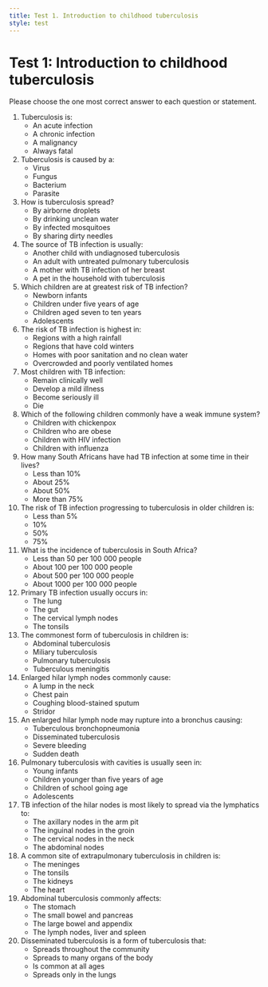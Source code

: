 ```yaml
---
title: Test 1. Introduction to childhood tuberculosis
style: test
---
```


# Test 1: Introduction to childhood tuberculosis

Please choose the one most correct answer to each question or statement.

1.	Tuberculosis is:
	-	An acute infection
	+	A chronic infection
	-	A malignancy
	-	Always fatal
2.	Tuberculosis is caused by a:
	-	Virus
	-	Fungus
	+	Bacterium
	-	Parasite
3.	How is tuberculosis spread?
	+	By airborne droplets
	-	By drinking unclean water
	-	By infected mosquitoes
	-	By sharing dirty needles
4.	The source of TB infection is usually:
	-	Another child with undiagnosed tuberculosis
	+	An adult with untreated pulmonary tuberculosis
	-	A mother with TB infection of her breast
	-	A pet in the household with tuberculosis
5.	Which children are at greatest risk of TB infection?
	-	Newborn infants
	+	Children under five years of age
	-	Children aged seven to ten years
	-	Adolescents
6.	The risk of TB infection is highest in:
	-	Regions with a high rainfall
	-	Regions that have cold winters
	-	Homes with poor sanitation and no clean water
	+	Overcrowded and poorly ventilated homes
7.	Most children with TB infection:
	+	Remain clinically well
	-	Develop a mild illness
	-	Become seriously ill
	-	Die
8.	Which of the following children commonly have a weak immune system?
	-	Children with chickenpox
	-	Children who are obese
	+	Children with HIV infection
	-	Children with influenza
9.	How many South Africans have had TB infection at some time in their lives?
	-	Less than 10%
	-	About 25%
	+	About 50%
	-	More than 75%
10.	The risk of TB infection progressing to tuberculosis in older children is:
	-	Less than 5%
	+	10%
	-	50%
	-	75%
11.	What is the incidence of tuberculosis in South Africa?
	-	Less than 50 per 100 000 people
	-	About 100 per 100 000 people
	+	About 500 per 100 000 people
	-	About 1000 per 100 000 people
12.	Primary TB infection usually occurs in:
	+	The lung
	-	The gut
	-	The cervical lymph nodes
	-	The tonsils
13.	The commonest form of tuberculosis in children is:
	-	Abdominal tuberculosis
	-	Miliary tuberculosis
	+	Pulmonary tuberculosis
	-	Tuberculous meningitis
14.	Enlarged hilar lymph nodes commonly cause:
	-	A lump in the neck
	-	Chest pain
	-	Coughing blood-stained sputum
	+	Stridor
15.	An enlarged hilar lymph node may rupture into a bronchus causing:
	+	Tuberculous bronchopneumonia
	-	Disseminated tuberculosis
	-	Severe bleeding
	-	Sudden death
16.	Pulmonary tuberculosis with cavities is usually seen in:
	-	Young infants
	-	Children younger than five years of age
	-	Children of school going age
	+	Adolescents
17.	TB infection of the hilar nodes is most likely to spread via the lymphatics to:
	-	The axillary nodes in the arm pit
	-	The inguinal nodes in the groin
	+	The cervical nodes in the neck
	-	The abdominal nodes
18.	A common site of extrapulmonary tuberculosis in children is:
	+	The meninges
	-	The tonsils
	-	The kidneys
	-	The heart
19.	Abdominal tuberculosis commonly affects:
	-	The stomach
	-	The small bowel and pancreas
	-	The large bowel and appendix
	+	The lymph nodes, liver and spleen
20.	Disseminated tuberculosis is a form of tuberculosis that:
	-	Spreads throughout the community
	+	Spreads to many organs of the body
	-	Is common at all ages
	-	Spreads only in the lungs